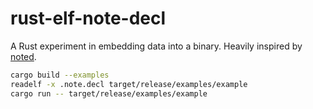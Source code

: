 # rust-elf-note-decl

A Rust experiment in embedding data into a binary. Heavily inspired by [noted](https://crates.io/crates/noted).

```sh
cargo build --examples
readelf -x .note.decl target/release/examples/example
cargo run -- target/release/examples/example
```
